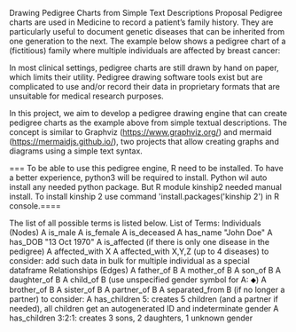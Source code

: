 Drawing Pedigree Charts from Simple Text Descriptions
Proposal
Pedigree charts are used in Medicine to record a patient’s family history. They are particularly useful to document genetic diseases that can be inherited from one generation to the next. The example below shows a pedigree chart of a (fictitious) family where multiple individuals are affected by breast cancer:

In most clinical settings, pedigree charts are still drawn by hand on paper, which limits their utility. Pedigree drawing software tools exist but are complicated to use and/or record their data in proprietary formats that are unsuitable for medical research purposes.

In this project, we aim to develop a pedigree drawing engine that can create pedigree charts as the example above from simple textual descriptions. The concept is similar to Graphviz (https://www.graphviz.org/) and mermaid (https://mermaidjs.github.io/), two projects that allow creating graphs and diagrams using a simple text syntax.

=== To be able to use this pedigree engine, R need to be installed. To have a better experience, python3 will be required to install. Python wil auto install any needed python package. But R module kinship2 needed manual install. To install kinship 2 use command 'install.packages('kinship 2') in R console.====


The list of all possible terms is listed below. 
List of Terms:
Individuals (Nodes)
A is_male
A is_female
A is_deceased
A has_name "John Doe"
A has_DOB "13 Oct 1970"
A is_affected (if there is only one disease in the pedigree)
A affected_with X
A affected_with X,Y,Z (up to 4 diseases)
to consider:
add such data in bulk for multiple individual as a special dataframe
Relationships (Edges)
A father_of B
A mother_of B
A son_of B
A daughter_of B
A child_of B (use unspecified gender symbol for A: ⬥)
A brother_of B
A sister_of B
A partner_of B
A separated_from B (if no longer a partner)
to consider:
A has_children 5: creates 5 children (and a partner if needed), all children get an autogenerated ID and indeterminate gender
A has_children 3:2:1: creates 3 sons, 2 daughters, 1 unknown gender


